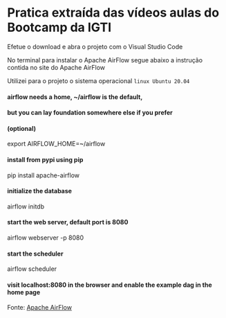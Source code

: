 # Pratica extraída das vídeos aulas do Bootcamp da IGTI

Efetue o download e abra o projeto com o Visual Studio Code

No terminal para instalar o Apache AirFlow segue abaixo a instrução contida no site do Apache AirFlow

Utilizei para o projeto o sistema operacional `linux Ubuntu 20.04`


#### airflow needs a home, ~/airflow is the default,
#### but you can lay foundation somewhere else if you prefer
#### (optional)
export AIRFLOW_HOME=~/airflow

#### install from pypi using pip
pip install apache-airflow

#### initialize the database
airflow initdb

#### start the web server, default port is 8080
airflow webserver -p 8080

#### start the scheduler
airflow scheduler

#### visit localhost:8080 in the browser and enable the example dag in the home page

Fonte: [Apache AirFlow](https://airflow.apache.org/docs/stable/start.html)
